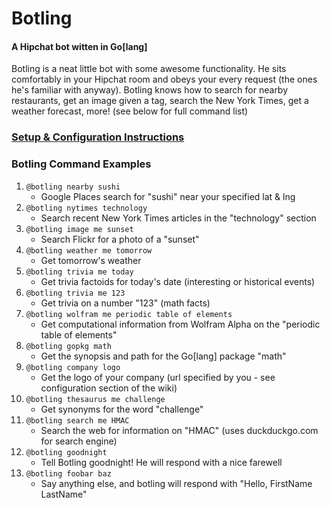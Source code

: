 Botling
=====
#### A Hipchat bot witten in Go[lang] 

Botling is a neat little bot with some awesome functionality. He sits comfortably in your Hipchat room and obeys your every request (the ones he's familiar with anyway). Botling knows how to search for nearby restaurants, get an image given a tag, search the New York Times, get a weather forecast, more! (see below for full command list)

### [Setup & Configuration Instructions](https://github.com/Sproutling/botling/wiki)

### Botling Command Examples
1. `@botling nearby sushi`
    * Google Places search for "sushi" near your specified lat & lng
2. `@botling nytimes technology`
    * Search recent New York Times articles in the "technology" section
3. `@botling image me sunset`
    * Search Flickr for a photo of a "sunset"
4. `@botling weather me tomorrow`
    * Get tomorrow's weather
5. `@botling trivia me today`
    * Get trivia factoids for today's date (interesting or historical events)
6. `@botling trivia me 123`
    * Get trivia on a number "123" (math facts)
7. `@botling wolfram me periodic table of elements`
    * Get computational information from Wolfram Alpha on the "periodic table of elements"
8. `@botling gopkg math`
    * Get the synopsis and path for the Go[lang] package "math"
9. `@botling company logo`
    * Get the logo of your company (url specified by you - see configuration section of the wiki)
10. `@botling thesaurus me challenge`
    * Get synonyms for the word "challenge"
11. `@botling search me HMAC`
    * Search the web for information on "HMAC" (uses duckduckgo.com for search engine)
12. `@botling goodnight`
    * Tell Botling goodnight! He will respond with a nice farewell
13. `@botling foobar baz`
    * Say anything else, and botling will respond with "Hello, FirstName LastName"
